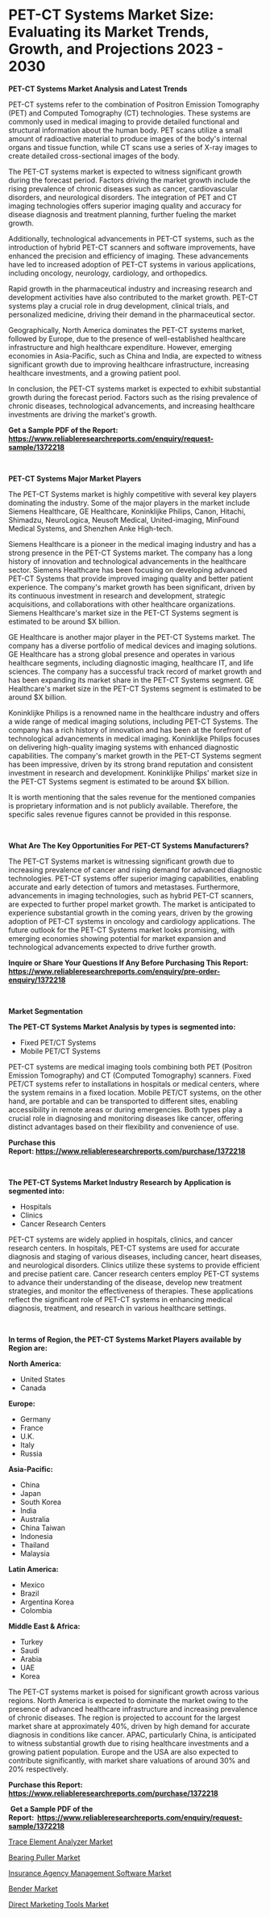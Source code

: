 <p><h1>PET-CT Systems Market Size: Evaluating its Market Trends, Growth, and Projections 2023 - 2030</h1></p><p><strong>PET-CT Systems Market Analysis and Latest Trends</strong></p>
<p><p>PET-CT systems refer to the combination of Positron Emission Tomography (PET) and Computed Tomography (CT) technologies. These systems are commonly used in medical imaging to provide detailed functional and structural information about the human body. PET scans utilize a small amount of radioactive material to produce images of the body's internal organs and tissue function, while CT scans use a series of X-ray images to create detailed cross-sectional images of the body.</p><p>The PET-CT systems market is expected to witness significant growth during the forecast period. Factors driving the market growth include the rising prevalence of chronic diseases such as cancer, cardiovascular disorders, and neurological disorders. The integration of PET and CT imaging technologies offers superior imaging quality and accuracy for disease diagnosis and treatment planning, further fueling the market growth.</p><p>Additionally, technological advancements in PET-CT systems, such as the introduction of hybrid PET-CT scanners and software improvements, have enhanced the precision and efficiency of imaging. These advancements have led to increased adoption of PET-CT systems in various applications, including oncology, neurology, cardiology, and orthopedics.</p><p>Rapid growth in the pharmaceutical industry and increasing research and development activities have also contributed to the market growth. PET-CT systems play a crucial role in drug development, clinical trials, and personalized medicine, driving their demand in the pharmaceutical sector.</p><p>Geographically, North America dominates the PET-CT systems market, followed by Europe, due to the presence of well-established healthcare infrastructure and high healthcare expenditure. However, emerging economies in Asia-Pacific, such as China and India, are expected to witness significant growth due to improving healthcare infrastructure, increasing healthcare investments, and a growing patient pool.</p><p>In conclusion, the PET-CT systems market is expected to exhibit substantial growth during the forecast period. Factors such as the rising prevalence of chronic diseases, technological advancements, and increasing healthcare investments are driving the market's growth.</p></p>
<p><strong>Get a Sample PDF of the Report:&nbsp; <a href="https://www.reliableresearchreports.com/enquiry/request-sample/1372218">https://www.reliableresearchreports.com/enquiry/request-sample/1372218</a></strong></p>
<p>&nbsp;</p>
<p><strong>PET-CT Systems Major Market Players</strong></p>
<p><p>The PET-CT Systems market is highly competitive with several key players dominating the industry. Some of the major players in the market include Siemens Healthcare, GE Healthcare, Koninklijke Philips, Canon, Hitachi, Shimadzu, NeuroLogica, Neusoft Medical, United-imaging, MinFound Medical Systems, and Shenzhen Anke High-tech.</p><p>Siemens Healthcare is a pioneer in the medical imaging industry and has a strong presence in the PET-CT Systems market. The company has a long history of innovation and technological advancements in the healthcare sector. Siemens Healthcare has been focusing on developing advanced PET-CT Systems that provide improved imaging quality and better patient experience. The company's market growth has been significant, driven by its continuous investment in research and development, strategic acquisitions, and collaborations with other healthcare organizations. Siemens Healthcare's market size in the PET-CT Systems segment is estimated to be around $X billion.</p><p>GE Healthcare is another major player in the PET-CT Systems market. The company has a diverse portfolio of medical devices and imaging solutions. GE Healthcare has a strong global presence and operates in various healthcare segments, including diagnostic imaging, healthcare IT, and life sciences. The company has a successful track record of market growth and has been expanding its market share in the PET-CT Systems segment. GE Healthcare's market size in the PET-CT Systems segment is estimated to be around $X billion.</p><p>Koninklijke Philips is a renowned name in the healthcare industry and offers a wide range of medical imaging solutions, including PET-CT Systems. The company has a rich history of innovation and has been at the forefront of technological advancements in medical imaging. Koninklijke Philips focuses on delivering high-quality imaging systems with enhanced diagnostic capabilities. The company's market growth in the PET-CT Systems segment has been impressive, driven by its strong brand reputation and consistent investment in research and development. Koninklijke Philips' market size in the PET-CT Systems segment is estimated to be around $X billion.</p><p>It is worth mentioning that the sales revenue for the mentioned companies is proprietary information and is not publicly available. Therefore, the specific sales revenue figures cannot be provided in this response.</p></p>
<p>&nbsp;</p>
<p><strong>What Are The Key Opportunities For PET-CT Systems Manufacturers?</strong></p>
<p><p>The PET-CT Systems market is witnessing significant growth due to increasing prevalence of cancer and rising demand for advanced diagnostic technologies. PET-CT systems offer superior imaging capabilities, enabling accurate and early detection of tumors and metastases. Furthermore, advancements in imaging technologies, such as hybrid PET-CT scanners, are expected to further propel market growth. The market is anticipated to experience substantial growth in the coming years, driven by the growing adoption of PET-CT systems in oncology and cardiology applications. The future outlook for the PET-CT Systems market looks promising, with emerging economies showing potential for market expansion and technological advancements expected to drive further growth.</p></p>
<p><strong>Inquire or Share Your Questions If Any Before Purchasing This Report: <a href="https://www.reliableresearchreports.com/enquiry/pre-order-enquiry/1372218">https://www.reliableresearchreports.com/enquiry/pre-order-enquiry/1372218</a></strong></p>
<p>&nbsp;</p>
<p><strong>Market Segmentation</strong></p>
<p><strong>The PET-CT Systems Market Analysis by types is segmented into:</strong></p>
<p><ul><li>Fixed PET/CT Systems</li><li>Mobile PET/CT Systems</li></ul></p>
<p><p>PET-CT systems are medical imaging tools combining both PET (Positron Emission Tomography) and CT (Computed Tomography) scanners. Fixed PET/CT systems refer to installations in hospitals or medical centers, where the system remains in a fixed location. Mobile PET/CT systems, on the other hand, are portable and can be transported to different sites, enabling accessibility in remote areas or during emergencies. Both types play a crucial role in diagnosing and monitoring diseases like cancer, offering distinct advantages based on their flexibility and convenience of use.</p></p>
<p><strong>Purchase this Report:&nbsp;<a href="https://www.reliableresearchreports.com/purchase/1372218">https://www.reliableresearchreports.com/purchase/1372218</a></strong></p>
<p>&nbsp;</p>
<p><strong>The PET-CT Systems Market Industry Research by Application is segmented into:</strong></p>
<p><ul><li>Hospitals</li><li>Clinics</li><li>Cancer Research Centers</li></ul></p>
<p><p>PET-CT systems are widely applied in hospitals, clinics, and cancer research centers. In hospitals, PET-CT systems are used for accurate diagnosis and staging of various diseases, including cancer, heart diseases, and neurological disorders. Clinics utilize these systems to provide efficient and precise patient care. Cancer research centers employ PET-CT systems to advance their understanding of the disease, develop new treatment strategies, and monitor the effectiveness of therapies. These applications reflect the significant role of PET-CT systems in enhancing medical diagnosis, treatment, and research in various healthcare settings.</p></p>
<p>&nbsp;</p>
<p><strong>In terms of Region, the PET-CT Systems Market Players available by Region are:</strong></p>
<p>
    <p> <strong> North America: </strong>
        <ul>
            <li>United States</li>
            <li>Canada</li>
        </ul>
        </p> 
    <p> <strong> Europe: </strong>
        <ul>
            <li>Germany</li>
            <li>France</li>
            <li>U.K.</li>
            <li>Italy</li>
            <li>Russia</li>
        </ul>
        </p> 
    <p> <strong> Asia-Pacific: </strong>
        <ul>
            <li>China</li>
            <li>Japan</li>
            <li>South Korea</li>
            <li>India</li>
            <li>Australia</li>
            <li>China Taiwan</li>
            <li>Indonesia</li>
            <li>Thailand</li>
            <li>Malaysia</li>
        </ul>
        </p> 
    <p> <strong> Latin America: </strong>
        <ul>
            <li>Mexico</li>
            <li>Brazil</li>
            <li>Argentina Korea</li>
            <li>Colombia</li>
        </ul>
        </p> 
    <p> <strong> Middle East & Africa: </strong>
        <ul>
            <li>Turkey</li>
            <li>Saudi</li>
            <li>Arabia</li>
            <li>UAE</li>
            <li>Korea</li>
        </ul>
    </p>
    </p>
<p><p>The PET-CT systems market is poised for significant growth across various regions. North America is expected to dominate the market owing to the presence of advanced healthcare infrastructure and increasing prevalence of chronic diseases. The region is projected to account for the largest market share at approximately 40%, driven by high demand for accurate diagnosis in conditions like cancer. APAC, particularly China, is anticipated to witness substantial growth due to rising healthcare investments and a growing patient population. Europe and the USA are also expected to contribute significantly, with market share valuations of around 30% and 20% respectively.</p></p>
<p><strong>Purchase this Report: <a href="https://www.reliableresearchreports.com/purchase/1372218">https://www.reliableresearchreports.com/purchase/1372218</a></strong></p>
<p>&nbsp;<strong>Get a Sample PDF of the Report:&nbsp;&nbsp;<a href="https://www.reliableresearchreports.com/enquiry/request-sample/1372218">https://www.reliableresearchreports.com/enquiry/request-sample/1372218</a></strong></p>
<p><strong></strong></p>
<p><p><a href="https://www.linkedin.com/pulse/trace-element-analyzer-market-size-share-global-analysis-report-9ftrc/">Trace Element Analyzer Market</a></p><p><a href="https://www.linkedin.com/pulse/decoding-bearing-puller-market-deep-dive-latest-trends-segmentation-d0crc/">Bearing Puller Market</a></p><p><a href="https://medium.com/@chiragreportprime/insurance-agency-management-software-market-size-cagr-trends-2024-2030-8b516fa3540d">Insurance Agency Management Software Market</a></p><p><a href="https://www.linkedin.com/pulse/decoding-bender-market-deep-dive-latest-trends-segmentation-dvy2c/">Bender Market</a></p><p><a href="https://medium.com/@prachi.reportprime/direct-marketing-tools-market-size-cagr-trends-2024-2030-93b0e24fbdcd">Direct Marketing Tools Market</a></p></p>